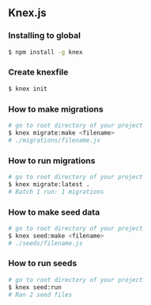 ## Knex.js

### Installing to global
```bash
$ npm install -g knex
```

### Create knexfile
```bash
$ knex init
```

### How to make migrations
```bash
# go to root directory of your project
$ knex migrate:make <filename>
# ./migrations/filename.js
```

### How to run migrations
```bash
# go to root directory of your project
$ knex migrate:latest .
# Batch 1 run: 1 migrations
```

### How to make seed data
```bash
# go to root directory of your project
$ knex seed:make <filename>
# ./seeds/filename.js
```

### How to run seeds
```bash
# go to root directory of your project
$ knex seed:run
# Ran 2 seed files
```